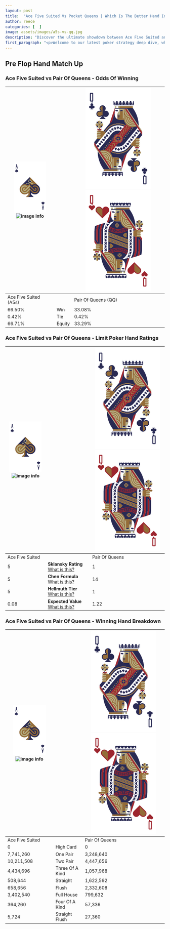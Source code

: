 ```yaml
---
layout: post
title:  "Ace Five Suited Vs Pocket Queens | Which Is The Better Hand In Poker? A Complete Guide"
author: reece
categories: [  ]
image: assets/images/a5s-vs-qq.jpg
description: "Discover the ultimate showdown between Ace Five Suited and Pair Of Queens in poker! Uncover the odds, strategies, and scenarios where one hand triumphs over the other. Get ready to up your poker game with this thrilling analysis."
first_paragraph: "<p>Welcome to our latest poker strategy deep dive, where we're pitting two distinct hands against each other in a high-stakes showdown: Ace Five Suited vs Pair Of Queens.</p><p>In the dynamic world of poker, every decision counts, and knowing which hand holds the upper hand is key to your success at the table.</p><p>In this article, we'll dissect these two hands, explore the scenarios where one dominates the other, and equip you with the knowledge to make strategic choices that can tip the odds in your favor.</p><p>Get ready to unravel the intriguing dynamics of these poker hands and elevate your game to new heights.</p>"
---
```




[comment]: # (sp0)

## Pre Flop Hand Match Up

<div class="table hand-ratings" markdown="1"> 



### Ace Five Suited vs Pair Of Queens - Odds Of Winning


    
| ![image info](assets/images/hand1/A.png) ![image info](assets/images/hand1/5s.png) |  | ![image info](assets/images/hand2/Q.png) ![image info](assets/images/hand2/Qo.png) |
| -------- | -------- | -------- |
| Ace Five Suited (A5s) |  | Pair Of Queens (QQ) |
| 66.50% | Win | 33.08% |
| 0.42% | Tie | 0.42% |
| 66.71% | Equity | 33.29% |




[comment]: # (sp1)



### Ace Five Suited vs Pair Of Queens - Limit Poker Hand Ratings


    
| ![image info](assets/images/hand1/A.png) ![image info](assets/images/hand1/5s.png) |  | ![image info](assets/images/hand2/Q.png) ![image info](assets/images/hand2/Qo.png) |
| -------- | -------- | -------- |
| Ace Five Suited |  | Pair Of Queens |
| 5 | **Sklansky Rating** [What is this?](/sklansky-rating-explained) | 1 |
| 5 | **Chen Formula** [What is this?](/chen-formula-explained) | 14 |
| 5 | **Hellmuth Tier** [What is this?](/Hellmuth-tier-explained) | 1 |
| 0.08 | **Expected Value** [What is this?](/expected-value-explained) | 1.22 |




[comment]: # (sp2)



### Ace Five Suited vs Pair Of Queens - Winning Hand Breakdown


    
| ![image info](assets/images/hand1/A.png) ![image info](assets/images/hand1/5s.png) |  | ![image info](assets/images/hand2/Q.png) ![image info](assets/images/hand2/Qo.png) |
| -------- | -------- | -------- |
| Ace Five Suited |  | Pair Of Queens |
| 0 | High Card | 0 |
| 7,741,260 | One Pair | 3,248,640 |
| 10,211,508 | Two Pair | 4,447,656 |
| 4,434,696 | Three Of A Kind | 1,057,968 |
| 508,644 | Straight | 1,622,592 |
| 658,656 | Flush | 2,332,608 |
| 3,402,540 | Full House | 799,632 |
| 364,260 | Four Of A Kind | 57,336 |
| 5,724 | Straight Flush | 27,360 |




[comment]: # (sp3)



</div>

[comment]: # (sp4)



[comment]: # (sp5)


